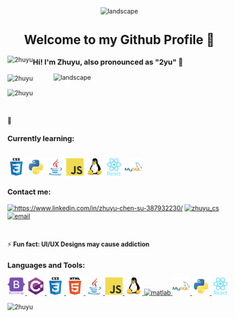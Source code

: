 <p align="center"><img align="center" alt="landscape" width="600" height="200" border-radius="10px" src="https://cdnb.artstation.com/p/assets/images/images/037/263/051/original/karina-formanova-rainforest-animation.gif?1619929364"></p>

<h1 align="center" position="absolute">Welcome to my Github Profile 🌱</h1>
<img position="absolute" align="left" src="https://komarev.com/ghpvc/?username=2huyu&label=Profile%20views&color=0e75b6&style=flat" alt="2huyu"/>
<h3 align="left" position="absolute">Hi! I'm Zhuyu, also pronounced as "2yu" 🤝</h3>

<img position="absolute" align="right" alt="landscape" width="400" border-radius="10px" src="https://i.pinimg.com/originals/f3/f4/cc/f3f4ccdebad8a85ed48b1375587c0fd9.gif">

<p><img align="center" width="400" src="https://github-readme-stats.vercel.app/api?username=2huyu&show_icons=true&locale=en" alt="2huyu" /></p>

<p><img align="center" src="https://github-readme-stats.vercel.app/api/top-langs?username=2huyu&show_icons=true&locale=en&layout=compact" alt="2huyu" /></p><br>

🌱 <h3>Currently learning:</h3><br> 
<img src="https://raw.githubusercontent.com/devicons/devicon/master/icons/css3/css3-original-wordmark.svg" alt="css3" width="40" height="40"/>
<img src="https://raw.githubusercontent.com/devicons/devicon/master/icons/python/python-original.svg" alt="python" width="40" height="40"/>
<img src="https://raw.githubusercontent.com/devicons/devicon/master/icons/java/java-original.svg" alt="java" width="40" height="40"/>
<img src="https://raw.githubusercontent.com/devicons/devicon/master/icons/javascript/javascript-original.svg" alt="javascript" width="40" height="40"/>
<img src="https://raw.githubusercontent.com/devicons/devicon/master/icons/linux/linux-original.svg" alt="linux" width="40" height="40"/>
<img src="https://raw.githubusercontent.com/devicons/devicon/master/icons/react/react-original-wordmark.svg" alt="react" width="40" height="40"/>
<img src="https://raw.githubusercontent.com/devicons/devicon/master/icons/mysql/mysql-original-wordmark.svg" alt="mysql" width="40" height="40"/>

<h3 align="left">Contact me:</h3>
<p align="left">
<a href="https://linkedin.com/in/https://www.linkedin.com/in/zhuyu-chen-su-387932230/" target="blank"><img align="center" src="https://raw.githubusercontent.com/rahuldkjain/github-profile-readme-generator/master/src/images/icons/Social/linked-in-alt.svg" alt="https://www.linkedin.com/in/zhuyu-chen-su-387932230/" height="30" width="40" /></a>
<a href="https://instagram.com/zhuyu_cs" target="blank"><img align="center" src="https://raw.githubusercontent.com/rahuldkjain/github-profile-readme-generator/master/src/images/icons/Social/instagram.svg" alt="zhuyu_cs" height="30" width="40" /></a>
<a href="zhuyuchensu@yahoo.com.br" target="blank"><img align="center" src="https://upload.wikimedia.org/wikipedia/commons/e/e0/Yahoo%21_Mail_icon_%282013-2019%29.png" alt="email" height="30" width="40" /></a>
</p><br>

⚡ **Fun fact: UI/UX Designs may cause addiction**

<h3 align="left">Languages and Tools:</h3>
<p align="left"> <a href="https://getbootstrap.com" target="_blank" rel="noreferrer"> <img src="https://raw.githubusercontent.com/devicons/devicon/master/icons/bootstrap/bootstrap-plain-wordmark.svg" alt="bootstrap" width="40" height="40"/> </a> <a href="https://www.w3schools.com/cs/" target="_blank" rel="noreferrer"> <img src="https://raw.githubusercontent.com/devicons/devicon/master/icons/csharp/csharp-original.svg" alt="csharp" width="40" height="40"/> </a> <a href="https://www.w3schools.com/css/" target="_blank" rel="noreferrer"> <img src="https://raw.githubusercontent.com/devicons/devicon/master/icons/css3/css3-original-wordmark.svg" alt="css3" width="40" height="40"/> </a> <a href="https://www.w3.org/html/" target="_blank" rel="noreferrer"> <img src="https://raw.githubusercontent.com/devicons/devicon/master/icons/html5/html5-original-wordmark.svg" alt="html5" width="40" height="40"/> </a> <a href="https://www.java.com" target="_blank" rel="noreferrer"> <img src="https://raw.githubusercontent.com/devicons/devicon/master/icons/java/java-original.svg" alt="java" width="40" height="40"/> </a> <a href="https://developer.mozilla.org/en-US/docs/Web/JavaScript" target="_blank" rel="noreferrer"> <img src="https://raw.githubusercontent.com/devicons/devicon/master/icons/javascript/javascript-original.svg" alt="javascript" width="40" height="40"/> </a> <a href="https://www.linux.org/" target="_blank" rel="noreferrer"> <img src="https://raw.githubusercontent.com/devicons/devicon/master/icons/linux/linux-original.svg" alt="linux" width="40" height="40"/> </a> <a href="https://www.mathworks.com/" target="_blank" rel="noreferrer"> <img src="https://upload.wikimedia.org/wikipedia/commons/2/21/Matlab_Logo.png" alt="matlab" width="40" height="40"/> </a> <a href="https://www.mysql.com/" target="_blank" rel="noreferrer"> <img src="https://raw.githubusercontent.com/devicons/devicon/master/icons/mysql/mysql-original-wordmark.svg" alt="mysql" width="40" height="40"/> </a> <a href="https://www.python.org" target="_blank" rel="noreferrer"> <img src="https://raw.githubusercontent.com/devicons/devicon/master/icons/python/python-original.svg" alt="python" width="40" height="40"/> </a> <a href="https://reactjs.org/" target="_blank" rel="noreferrer"> <img src="https://raw.githubusercontent.com/devicons/devicon/master/icons/react/react-original-wordmark.svg" alt="react" width="40" height="40"/> </a> </p>

<p><img align="center" src="https://github-readme-streak-stats.herokuapp.com/?user=2huyu&" alt="2huyu" /></p>
